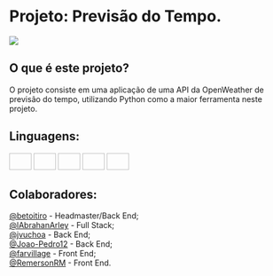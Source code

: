 # Projeto: Previsão do Tempo.
<div>
  <img align="center" src="https://image.winudf.com/v2/image1/Y29tLmNsaW1hdGVtcG9saXRlX2ljb25fMTU1NDk5MDc5Ml8wNjA/icon.png?w=&fakeurl=1">
</div>

## O que é este projeto?
O projeto consiste em uma aplicação de uma API da OpenWeather de previsão do tempo, utilizando Python como a maior ferramenta neste projeto.

## Linguagens:
<div>
  <img width="40" height="30" scr="https://cdn.jsdelivr.net/gh/devicons/devicon/icons/html5/html5-original.svg">
  <img width="40" height="30" scr="https://cdn.jsdelivr.net/gh/devicons/devicon/icons/css3/css3-original.svg">
  <img width="40" height="30" scr="https://cdn.jsdelivr.net/gh/devicons/devicon/icons/javascript/javascript-original.svg">
  <img width="40" height="30" scr="https://cdn.jsdelivr.net/gh/devicons/devicon/icons/python/python-original.svg">
  <img width="40" height="30" scr="https://cdn.jsdelivr.net/gh/devicons/devicon/icons/django/django-plain.svg">
</div>

## Colaboradores:
[@betoitiro](https://github.com/Betoitiro) - Headmaster/Back End;<br>
[@lAbrahanArley](https://github.com/IAbrahanArley) - Full Stack;<br>
[@jvuchoa](https://github.com/jvuchoa) - Back End;<br>
[@Joao-Pedro12](https://github.com/Joao-Pedro12) - Back End;<br>
[@farvillage](https://github.com/farvillage) - Front End;<br>
[@RemersonRM](https://github.com/RemersonRM) - Front End.
          
          

           
